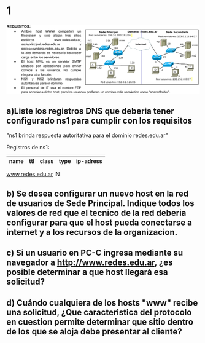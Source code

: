 
# 1
![Alt text](images/image.png)
## a)Liste los registros DNS que deberia tener configurado ns1 para cumplir con los requisitos
"ns1 brinda respuesta autoritativa para el dominio redes.edu.ar"

Registros de ns1:

| name | ttl | class | type | ip-adress |
| ---- | --- | ----- | ---- | --------- |


www.redes.edu.ar IN 





## b) Se desea configurar un nuevo host en la red de usuarios de Sede Principal. Indique todos los valores de red que el tecnico de la red deberia configurar para que el host pueda conectarse a internet y a los recursos de la organizacion.

## c) Si un usuario en PC-C ingresa mediante su navegador a http://www.redes.edu.ar, ¿es posible determinar a que host llegará esa solicitud?

## d) Cuándo cualquiera de los hosts "www" recibe una solicitud, ¿Que caracteristica del protocolo en cuestion permite determinar que sitio dentro de los que se aloja debe presentar al cliente?
